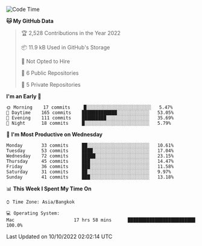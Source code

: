<!--START_SECTION:waka-->
![Code Time](http://img.shields.io/badge/Code%20Time-1%2C470%20hrs%2040%20mins-blue)

**🐱 My GitHub Data** 

> 🏆 2,528 Contributions in the Year 2022
 > 
> 📦 11.9 kB Used in GitHub's Storage 
 > 
> 🚫 Not Opted to Hire
 > 
> 📜 6 Public Repositories 
 > 
> 🔑 5 Private Repositories  
 > 
**I'm an Early 🐤** 

```text
🌞 Morning    17 commits     █░░░░░░░░░░░░░░░░░░░░░░░░   5.47% 
🌆 Daytime    165 commits    █████████████░░░░░░░░░░░░   53.05% 
🌃 Evening    111 commits    █████████░░░░░░░░░░░░░░░░   35.69% 
🌙 Night      18 commits     █░░░░░░░░░░░░░░░░░░░░░░░░   5.79%

```
📅 **I'm Most Productive on Wednesday** 

```text
Monday       33 commits     ██░░░░░░░░░░░░░░░░░░░░░░░   10.61% 
Tuesday      53 commits     ████░░░░░░░░░░░░░░░░░░░░░   17.04% 
Wednesday    72 commits     █████░░░░░░░░░░░░░░░░░░░░   23.15% 
Thursday     45 commits     ███░░░░░░░░░░░░░░░░░░░░░░   14.47% 
Friday       36 commits     ███░░░░░░░░░░░░░░░░░░░░░░   11.58% 
Saturday     31 commits     ██░░░░░░░░░░░░░░░░░░░░░░░   9.97% 
Sunday       41 commits     ███░░░░░░░░░░░░░░░░░░░░░░   13.18%

```


📊 **This Week I Spent My Time On** 

```text
⌚︎ Time Zone: Asia/Bangkok

💻 Operating System: 
Mac                      17 hrs 58 mins      █████████████████████████   100.0%

```


 Last Updated on 10/10/2022 02:02:14 UTC
<!--END_SECTION:waka-->
